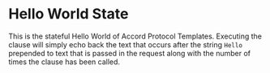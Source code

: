 # Hello World State

This is the stateful Hello World of Accord Protocol Templates. Executing the clause will simply echo back the text that occurs after the string `Hello` prepended to text that is passed in the request along with the number of times the clause has been called.